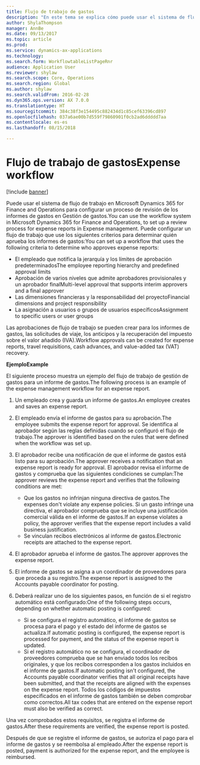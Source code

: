 ```yaml
---
title: Flujo de trabajo de gastos
description: "En este tema se explica cómo puede usar el sistema de flujo de trabajo en Microsoft Dynamics 365 for Finance and Operations para configurar un proceso de revisión de los informes de gastos en Gestión de gastos."
author: ShylaThompson
manager: AnnBe
ms.date: 09/13/2017
ms.topic: article
ms.prod: 
ms.service: dynamics-ax-applications
ms.technology: 
ms.search.form: WorkflowtableListPageRnr
audience: Application User
ms.reviewer: shylaw
ms.search.scope: Core, Operations
ms.search.region: Global
ms.author: shylaw
ms.search.validFrom: 2016-02-28
ms.dyn365.ops.version: AX 7.0.0
ms.translationtype: HT
ms.sourcegitcommit: 384c38f3e154495c882434d1c85cef63396cd897
ms.openlocfilehash: 037a6ae00b7d559f79860901f0cb2ad6ddddd7aa
ms.contentlocale: es-es
ms.lasthandoff: 08/15/2018

---
```


# <a name="expense-workflow"></a><span data-ttu-id="73088-103">Flujo de trabajo de gastos</span><span class="sxs-lookup"><span data-stu-id="73088-103">Expense workflow</span></span>

[!include [banner](../includes/banner.md)]

<span data-ttu-id="73088-104">Puede usar el sistema de flujo de trabajo en Microsoft Dynamics 365 for Finance and Operations para configurar un proceso de revisión de los informes de gastos en Gestión de gastos.</span><span class="sxs-lookup"><span data-stu-id="73088-104">You can use the workflow system in Microsoft Dynamics 365 for Finance and Operations, to set up a review process for expense reports in Expense management.</span></span> <span data-ttu-id="73088-105">Puede configurar un flujo de trabajo que use los siguientes criterios para determinar quién aprueba los informes de gastos:</span><span class="sxs-lookup"><span data-stu-id="73088-105">You can set up a workflow that uses the following criteria to determine who approves expense reports:</span></span>

- <span data-ttu-id="73088-106">El empleado que notifica la jerarquía y los límites de aprobación predeterminados</span><span class="sxs-lookup"><span data-stu-id="73088-106">The employee reporting hierarchy and predefined approval limits</span></span>
- <span data-ttu-id="73088-107">Aprobación de varios niveles que admite aprobadores provisionales y un aprobador final</span><span class="sxs-lookup"><span data-stu-id="73088-107">Multi-level approval that supports interim approvers and a final approver</span></span>
- <span data-ttu-id="73088-108">Las dimensiones financieras y la responsabilidad del proyecto</span><span class="sxs-lookup"><span data-stu-id="73088-108">Financial dimensions and project responsibility</span></span>
- <span data-ttu-id="73088-109">La asignación a usuarios o grupos de usuarios específicos</span><span class="sxs-lookup"><span data-stu-id="73088-109">Assignment to specific users or user groups</span></span>

<span data-ttu-id="73088-110">Las aprobaciones de flujo de trabajo se pueden crear para los informes de gastos, las solicitudes de viaje, los anticipos y la recuperación del impuesto sobre el valor añadido (IVA).</span><span class="sxs-lookup"><span data-stu-id="73088-110">Workflow approvals can be created for expense reports, travel requisitions, cash advances, and value-added tax (VAT) recovery.</span></span>

<span data-ttu-id="73088-111">**Ejemplo**</span><span class="sxs-lookup"><span data-stu-id="73088-111">**Example**</span></span>

<span data-ttu-id="73088-112">El siguiente proceso muestra un ejemplo del flujo de trabajo de gestión de gastos para un informe de gastos.</span><span class="sxs-lookup"><span data-stu-id="73088-112">The following process is an example of the expense management workflow for an expense report.</span></span>

1. <span data-ttu-id="73088-113">Un empleado crea y guarda un informe de gastos.</span><span class="sxs-lookup"><span data-stu-id="73088-113">An employee creates and saves an expense report.</span></span>
2. <span data-ttu-id="73088-114">El empleado envía el informe de gastos para su aprobación.</span><span class="sxs-lookup"><span data-stu-id="73088-114">The employee submits the expense report for approval.</span></span> <span data-ttu-id="73088-115">Se identifica al aprobador según las reglas definidas cuando se configuró el flujo de trabajo.</span><span class="sxs-lookup"><span data-stu-id="73088-115">The approver is identified based on the rules that were defined when the workflow was set up.</span></span>
3. <span data-ttu-id="73088-116">El aprobador recibe una notificación de que el informe de gastos está listo para su aprobación.</span><span class="sxs-lookup"><span data-stu-id="73088-116">The approver receives a notification that an expense report is ready for approval.</span></span> <span data-ttu-id="73088-117">El aprobador revisa el informe de gastos y comprueba que las siguientes condiciones se cumplan:</span><span class="sxs-lookup"><span data-stu-id="73088-117">The approver reviews the expense report and verifies that the following conditions are met:</span></span>

    - <span data-ttu-id="73088-118">Que los gastos no infrinjan ninguna directiva de gastos.</span><span class="sxs-lookup"><span data-stu-id="73088-118">The expenses don't violate any expense policies.</span></span> <span data-ttu-id="73088-119">Si un gasto infringe una directiva, el aprobador comprueba que se incluye una justificación comercial válida en el informe de gastos.</span><span class="sxs-lookup"><span data-stu-id="73088-119">If an expense violates a policy, the approver verifies that the expense report includes a valid business justification.</span></span>
    - <span data-ttu-id="73088-120">Se vinculan recibos electrónicos al informe de gastos.</span><span class="sxs-lookup"><span data-stu-id="73088-120">Electronic receipts are attached to the expense report.</span></span>

4. <span data-ttu-id="73088-121">El aprobador aprueba el informe de gastos.</span><span class="sxs-lookup"><span data-stu-id="73088-121">The approver approves the expense report.</span></span>
5. <span data-ttu-id="73088-122">El informe de gastos se asigna a un coordinador de proveedores para que proceda a su registro.</span><span class="sxs-lookup"><span data-stu-id="73088-122">The expense report is assigned to the Accounts payable coordinator for posting.</span></span>
6. <span data-ttu-id="73088-123">Deberá realizar uno de los siguientes pasos, en función de si el registro automático está configurado:</span><span class="sxs-lookup"><span data-stu-id="73088-123">One of the following steps occurs, depending on whether automatic posting is configured:</span></span>

    - <span data-ttu-id="73088-124">Si se configura el registro automático, el informe de gastos se procesa para el pago y el estado del informe de gastos se actualiza.</span><span class="sxs-lookup"><span data-stu-id="73088-124">If automatic posting is configured, the expense report is processed for payment, and the status of the expense report is updated.</span></span>
    - <span data-ttu-id="73088-125">Si el registro automático no se configura, el coordinador de proveedores comprueba que se han enviado todos los recibos originales, y que los recibos corresponden a los gastos incluidos en el informe de gastos.</span><span class="sxs-lookup"><span data-stu-id="73088-125">If automatic posting isn't configured, the Accounts payable coordinator verifies that all original receipts have been submitted, and that the receipts are aligned with the expenses on the expense report.</span></span> <span data-ttu-id="73088-126">Todos los códigos de impuestos especificados en el informe de gastos también se deben comprobar como correctos.</span><span class="sxs-lookup"><span data-stu-id="73088-126">All tax codes that are entered on the expense report must also be verified as correct.</span></span>

<span data-ttu-id="73088-127">Una vez comprobados estos requisitos, se registra el informe de gastos.</span><span class="sxs-lookup"><span data-stu-id="73088-127">After these requirements are verified, the expense report is posted.</span></span>

<span data-ttu-id="73088-128">Después de que se registre el informe de gastos, se autoriza el pago para el informe de gastos y se reembolsa al empleado.</span><span class="sxs-lookup"><span data-stu-id="73088-128">After the expense report is posted, payment is authorized for the expense report, and the employee is reimbursed.</span></span>

